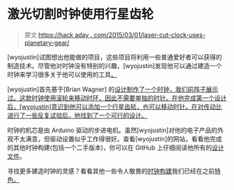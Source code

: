 # 激光切割时钟使用行星齿轮

> 原文:[https://hack aday . com/2015/03/01/laser-cut-clock-uses-planetary-gear/](https://hackaday.com/2015/03/01/laser-cut-clock-uses-planetary-gear/)

[wyojustin]试图想出他能做的项目，这些项目将利用一些普通爱好者可以获得的制造技术。尽管他对时钟没有特别的兴趣，[wyojustin]发现他可以通过建造一个时钟来学习很多关于他可以使用的工具[。](http://wyolum.com/evolution-of-a-gear-clock/)

[wyojustin]首先基于[Brian Wagner] 的[设计制作了一个时钟，我们前阵子展示过。这款时钟使用滚轮来移动时环，因此不需要单独的时针。在他完成第一个设计后，[wyojustin]意识到他可以添加一个行星齿轮，也可以移动时针。在对传动比进行了一些反复试验后，他找到了一个可行的设计。](http://hackaday.com/2011/09/21/laser-cut-clock-reminds-us-of-a-spirograph/)

时钟的机芯是由 Arduino 驱动的步进电机。虽然[wyojustin]对他的电子产品的外观不太满意，但驱动设置似乎工作得很好。查看[wyojustin]的网站，看看他完成的其他时钟构建(包括一个二手版本)，你可以在 GitHub 上仔细阅读他所有的[设计文件](https://github.com/wyolum/GearClock)。

寻找更多建造时钟的灵感？看看其他一些令人敬畏的[时钟构建](http://hackaday.com/2014/07/19/a-laser-cut-word-clock/)我们已经在之前[特色。](http://hackaday.com/2014/12/01/3d-printed-clock-tells-time-with-gears/)